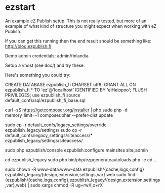 ezstart
=======

An example eZ Publish setup. This is not really tested, but more of an example of what kind of structure you might expect when working with eZ Publish.

If you can get this running then the end result should be something like: http://blog.ezpublish.fi

Demo admin credentials: admin/finlandia

Setup a vhost (see doc/) and try these.

Here's something you could try:

CREATE DATABASE ezpublish_fi CHARSET utf8;
GRANT ALL ON ezpublish_fi.* TO 'ez'@'localhost' IDENTIFIED BY 'eiHelppoo';
FLUSH PRIVILEGES;
use ezpublish_fi
source default_confs/sql/ezpublish_fi_base.sql

curl -sS https://getcomposer.org/installer | php
sudo php -d memory_limit=-1 composer.phar --prefer-dist update

sudo cp -r default_confs/legacy_settings/override ezpublish_legacy/settings/
sudo cp -r default_confs/legacy_settings/siteaccess/* ezpublish_legacy/settings/siteaccess/

sudo php ezpublish/console ezpublish:configure mainsites site_admin

cd ezpublish_legacy
sudo php bin/php/ezpgenerateautoloads.php -e
cd ..

sudo chown -R www-data:www-data ezpublish/{cache,logs,config} ezpublish_legacy/{design,extension,settings,var} web
sudo find {ezpublish/{cache,logs,config},ezpublish_legacy/{design,extension,settings,var},web} | sudo xargs chmod -R ug+rwX,o+rX
